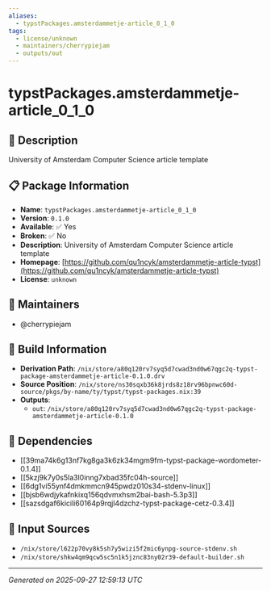 ```yaml
---
aliases:
  - typstPackages.amsterdammetje-article_0_1_0
tags:
  - license/unknown
  - maintainers/cherrypiejam
  - outputs/out
---
```


# typstPackages.amsterdammetje-article_0_1_0

## 📝 Description

University of Amsterdam Computer Science article template

## 📋 Package Information

- **Name**: `typstPackages.amsterdammetje-article_0_1_0`
- **Version**: `0.1.0`
- **Available**: ✅ Yes
- **Broken**: ✅ No
- **Description**: University of Amsterdam Computer Science article template
- **Homepage**: [https://github.com/qu1ncyk/amsterdammetje-article-typst](https://github.com/qu1ncyk/amsterdammetje-article-typst)
- **License**: `unknown`
## 👥 Maintainers

- @cherrypiejam


## 🔧 Build Information

- **Derivation Path**: `/nix/store/a80q120rv7syq5d7cwad3nd0w67qgc2q-typst-package-amsterdammetje-article-0.1.0.drv`
- **Source Position**: `/nix/store/ns30sqxb36k8jrds8z18rv96bpnwc60d-source/pkgs/by-name/ty/typst/typst-packages.nix:39`
- **Outputs**:
  - `out`:  `/nix/store/a80q120rv7syq5d7cwad3nd0w67qgc2q-typst-package-amsterdammetje-article-0.1.0`

## 🔗 Dependencies

- [[39ma74k6g13nf7kg8ga3k6zk34mgm9fm-typst-package-wordometer-0.1.4]]
- [[5kzj9k7y0s5la3l0inng7xbad35fc04h-source]]
- [[6dg1vi55ynf4dmkmmcn945pwdz010s34-stdenv-linux]]
- [[bjsb6wdjykafnkixq156qdvmxhsm2bai-bash-5.3p3]]
- [[sazsdgaf6kicili60164p9rqjl4dzchz-typst-package-cetz-0.3.4]]

## 📁 Input Sources

- `/nix/store/l622p70vy8k5sh7y5wizi5f2mic6ynpg-source-stdenv.sh`
- `/nix/store/shkw4qm9qcw5sc5n1k5jznc83ny02r39-default-builder.sh`

---
*Generated on 2025-09-27 12:59:13 UTC*
